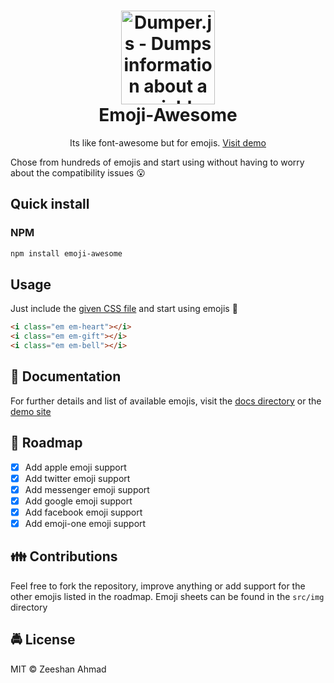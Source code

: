 <h1 align="center">
	<img height="150" src="https://image.flaticon.com/icons/svg/1163/1163115.svg" alt="Dumper.js - Dumps information about a variable" />
	<br> Emoji-Awesome
</h1>
<p align="center">Its like font-awesome but for emojis. <a href="https://ziishaned.github.io/emoji-awesome/">Visit demo</a></p>

Chose from hundreds of emojis and start using without having to worry about the compatibility issues :open_mouth:

## Quick install

### NPM

```bash
npm install emoji-awesome
```

## Usage

Just include the [given CSS file](https://raw.githubusercontent.com/ziishaned/emoji-awesome/master/dist/css/emoji-awesome.min.css) and start using emojis :clap:

```html
<i class="em em-heart"></i>
<i class="em em-gift"></i>
<i class="em em-bell"></i>
```

## :page_with_curl: Documentation

For further details and list of available emojis, visit the [docs directory](https://github.com/ziishaned/emoji-awesome/tree/master/docs) or the [demo site](http://ziishaned.github.io/emoji-awesome)

## :vertical_traffic_light: Roadmap

- [x] Add apple emoji support
- [x] Add twitter emoji support
- [x] Add messenger emoji support
- [x] Add google emoji support
- [x] Add facebook emoji support
- [x] Add emoji-one emoji support

## :family: Contributions

Feel free to fork the repository, improve anything or add support for the other emojis listed in the roadmap. Emoji sheets can be found in the `src/img` directory 

## :oncoming_police_car: License

MIT :copyright: Zeeshan Ahmad
